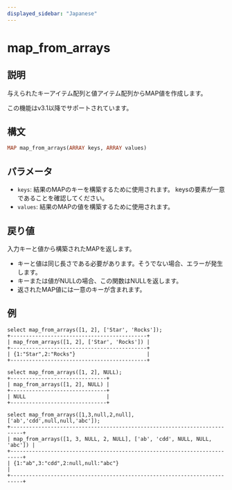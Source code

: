 ```yaml
---
displayed_sidebar: "Japanese"
---
```


# map_from_arrays

## 説明

与えられたキーアイテム配列と値アイテム配列からMAP値を作成します。

この機能はv3.1以降でサポートされています。

## 構文

```Haskell
MAP map_from_arrays(ARRAY keys, ARRAY values)
```

## パラメータ

- `keys`: 結果のMAPのキーを構築するために使用されます。 keysの要素が一意であることを確認してください。
- `values`: 結果のMAPの値を構築するために使用されます。

## 戻り値

入力キーと値から構築されたMAPを返します。

- キーと値は同じ長さである必要があります。そうでない場合、エラーが発生します。
- キーまたは値がNULLの場合、この関数はNULLを返します。
- 返されたMAP値には一意のキーが含まれます。

## 例

```Plaintext
select map_from_arrays([1, 2], ['Star', 'Rocks']);
+--------------------------------------------+
| map_from_arrays([1, 2], ['Star', 'Rocks']) |
+--------------------------------------------+
| {1:"Star",2:"Rocks"}                       |
+--------------------------------------------+
```

```Plaintext
select map_from_arrays([1, 2], NULL);
+-------------------------------+
| map_from_arrays([1, 2], NULL) |
+-------------------------------+
| NULL                          |
+-------------------------------+

select map_from_arrays([1,3,null,2,null],['ab','cdd',null,null,'abc']);
+--------------------------------------------------------------------------+
| map_from_arrays([1, 3, NULL, 2, NULL], ['ab', 'cdd', NULL, NULL, 'abc']) |
+--------------------------------------------------------------------------+
| {1:"ab",3:"cdd",2:null,null:"abc"}                                       |
+--------------------------------------------------------------------------+
```